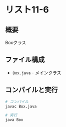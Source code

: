 # リスト11-6

## 概要
Boxクラス

## ファイル構成
- `Box.java` - メインクラス

## コンパイルと実行
```bash
# コンパイル
javac Box.java

# 実行
java Box
```
